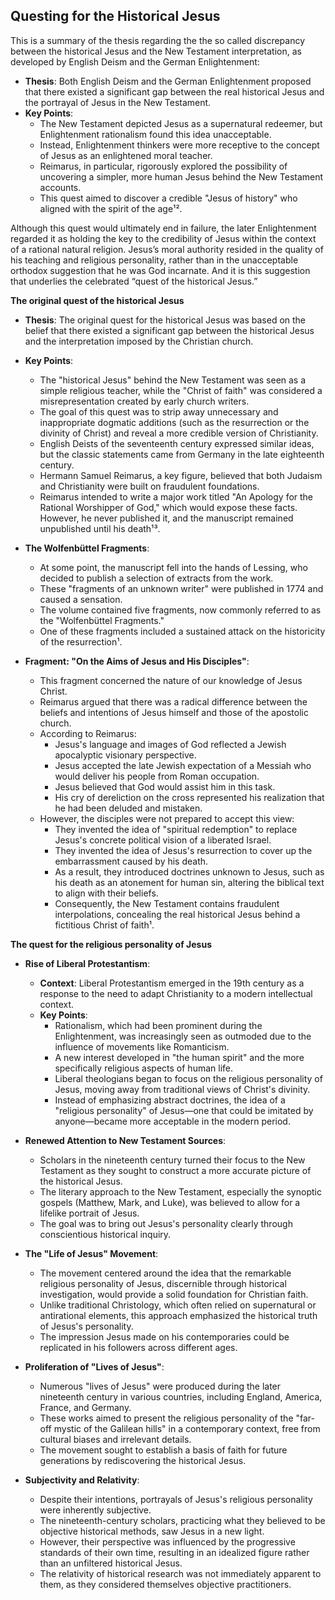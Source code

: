 ## Questing for the Historical Jesus

This is a summary of the thesis regarding the the so called discrepancy between the historical Jesus and the New Testament interpretation, as developed by English Deism and the German Enlightenment:

- **Thesis**: Both English Deism and the German Enlightenment proposed that there existed a significant gap between the real historical Jesus and the portrayal of Jesus in the New Testament.
- **Key Points**:
    - The New Testament depicted Jesus as a supernatural redeemer, but Enlightenment rationalism found this idea unacceptable.
    - Instead, Enlightenment thinkers were more receptive to the concept of Jesus as an enlightened moral teacher.
    - Reimarus, in particular, rigorously explored the possibility of uncovering a simpler, more human Jesus behind the New Testament accounts.
    - This quest aimed to discover a credible "Jesus of history" who aligned with the spirit of the age¹².

Although this quest would ultimately end in failure, the later
Enlightenment regarded it as holding the key to the credibility of Jesus
within the context of a rational natural religion. Jesus’s moral authority
resided in the quality of his teaching and religious personality, rather than in
the unacceptable orthodox suggestion that he was God incarnate. And it is
this suggestion that underlies the celebrated “quest of the historical Jesus.”

**The original quest of the historical Jesus**
- **Thesis**: The original quest for the historical Jesus was based on the belief that there existed a significant gap between the historical Jesus and the interpretation imposed by the Christian church.
- **Key Points**:
    - The "historical Jesus" behind the New Testament was seen as a simple religious teacher, while the "Christ of faith" was considered a misrepresentation created by early church writers.
    - The goal of this quest was to strip away unnecessary and inappropriate dogmatic additions (such as the resurrection or the divinity of Christ) and reveal a more credible version of Christianity.
    - English Deists of the seventeenth century expressed similar ideas, but the classic statements came from Germany in the late eighteenth century.
    - Hermann Samuel Reimarus, a key figure, believed that both Judaism and Christianity were built on fraudulent foundations.
    - Reimarus intended to write a major work titled "An Apology for the Rational Worshipper of God," which would expose these facts. However, he never published it, and the manuscript remained unpublished until his death¹³.


- **The Wolfenbüttel Fragments**:
    - At some point, the manuscript fell into the hands of Lessing, who decided to publish a selection of extracts from the work.
    - These "fragments of an unknown writer" were published in 1774 and caused a sensation.
    - The volume contained five fragments, now commonly referred to as the "Wolfenbüttel Fragments."
    - One of these fragments included a sustained attack on the historicity of the resurrection¹.

- **Fragment: "On the Aims of Jesus and His Disciples"**:
    - This fragment concerned the nature of our knowledge of Jesus Christ.
    - Reimarus argued that there was a radical difference between the beliefs and intentions of Jesus himself and those of the apostolic church.
    - According to Reimarus:
        - Jesus's language and images of God reflected a Jewish apocalyptic visionary perspective.
        - Jesus accepted the late Jewish expectation of a Messiah who would deliver his people from Roman occupation.
        - Jesus believed that God would assist him in this task.
        - His cry of dereliction on the cross represented his realization that he had been deluded and mistaken.
    - However, the disciples were not prepared to accept this view:
        - They invented the idea of "spiritual redemption" to replace Jesus's concrete political vision of a liberated Israel.
        - They invented the idea of Jesus's resurrection to cover up the embarrassment caused by his death.
        - As a result, they introduced doctrines unknown to Jesus, such as his death as an atonement for human sin, altering the biblical text to align with their beliefs.
        - Consequently, the New Testament contains fraudulent interpolations, concealing the real historical Jesus behind a fictitious Christ of faith¹.




**The quest for the religious personality of Jesus**

- **Rise of Liberal Protestantism**:
    - **Context**: Liberal Protestantism emerged in the 19th century as a response to the need to adapt Christianity to a modern intellectual context.
    - **Key Points**:
        - Rationalism, which had been prominent during the Enlightenment, was increasingly seen as outmoded due to the influence of movements like Romanticism.
        - A new interest developed in "the human spirit" and the more specifically religious aspects of human life.
        - Liberal theologians began to focus on the religious personality of Jesus, moving away from traditional views of Christ's divinity.
        - Instead of emphasizing abstract doctrines, the idea of a "religious personality" of Jesus—one that could be imitated by anyone—became more acceptable in the modern period.


- **Renewed Attention to New Testament Sources**:
    - Scholars in the nineteenth century turned their focus to the New Testament as they sought to construct a more accurate picture of the historical Jesus.
    - The literary approach to the New Testament, especially the synoptic gospels (Matthew, Mark, and Luke), was believed to allow for a lifelike portrait of Jesus.
    - The goal was to bring out Jesus's personality clearly through conscientious historical inquiry.

- **The "Life of Jesus" Movement**:
    - The movement centered around the idea that the remarkable religious personality of Jesus, discernible through historical investigation, would provide a solid foundation for Christian faith.
    - Unlike traditional Christology, which often relied on supernatural or antirational elements, this approach emphasized the historical truth of Jesus's personality.
    - The impression Jesus made on his contemporaries could be replicated in his followers across different ages.

- **Proliferation of "Lives of Jesus"**:
    - Numerous "lives of Jesus" were produced during the later nineteenth century in various countries, including England, America, France, and Germany.
    - These works aimed to present the religious personality of the "far-off mystic of the Galilean hills" in a contemporary context, free from cultural biases and irrelevant details.
    - The movement sought to establish a basis of faith for future generations by rediscovering the historical Jesus.

- **Subjectivity and Relativity**:
    - Despite their intentions, portrayals of Jesus's religious personality were inherently subjective.
    - The nineteenth-century scholars, practicing what they believed to be objective historical methods, saw Jesus in a new light.
    - However, their perspective was influenced by the progressive standards of their own time, resulting in an idealized figure rather than an unfiltered historical Jesus.
    - The relativity of historical research was not immediately apparent to them, as they considered themselves objective practitioners.
